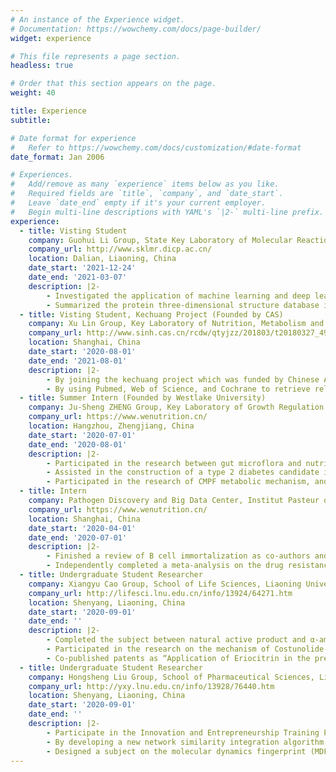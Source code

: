 ```yaml
---
# An instance of the Experience widget.
# Documentation: https://wowchemy.com/docs/page-builder/
widget: experience

# This file represents a page section.
headless: true

# Order that this section appears on the page.
weight: 40

title: Experience
subtitle:

# Date format for experience
#   Refer to https://wowchemy.com/docs/customization/#date-format
date_format: Jan 2006

# Experiences.
#   Add/remove as many `experience` items below as you like.
#   Required fields are `title`, `company`, and `date_start`.
#   Leave `date_end` empty if it's your current employer.
#   Begin multi-line descriptions with YAML's `|2-` multi-line prefix.
experience:
  - title: Visting Student
    company: Guohui Li Group, State Key Laboratory of Molecular Reaction Dynamics, Dalian Institute of Chemical Physics, Chinese Academy of Sciences
    company_url: http://www.sklmr.dicp.ac.cn/
    location: Dalian, Liaoning, China
    date_start: '2021-12-24'
    date_end: '2021-03-07'
    description: |2-
        - Investigated the application of machine learning and deep learning in kinases for the past ten years, and classified papers according to kinase inhibitors, phosphorylation sites, protein-ligand affinity, molecular dynamics simulation, and bioinformatics. An English review paper is expected to be published.
        - Summarized the protein three-dimensional structure database information, and used Python and server (Linux) to download all pdb files automatically.       
  - title: Visting Student, Kechuang Project (Founded by CAS)
    company: Xu Lin Group, Key Laboratory of Nutrition, Metabolism and Food Safety, Shanghai Institute of Nutrition and Health, Chinese Academy of Sciences
    company_url: http://www.sinh.cas.cn/rcdw/qtyjzz/201803/t20180327_4986722.html
    location: Shanghai, China
    date_start: '2020-08-01'
    date_end: '2021-08-01'
    description: |2-
        - By joining the kechuang project which was funded by Chinese Academy of Sciences with CNY 40,000, meta-analysis research between plant-based dietary patterns and type 2 diabetes has been completed.
        - By using Pubmed, Web of Science, and Cochrane to retrieve relevant literature for the past ten years, several papers have been concluded which determined by title, summary, and content. Stata and R have been used to analyze the data further and a paper has been expected to be published.
  - title: Summer Intern (Founded by Westlake University)
    company: Ju-Sheng ZHENG Group, Key Laboratory of Growth Regulation and Translational Research of Zhejiang Province, Westlake University
    company_url: https://www.wenutrition.cn/
    location: Hangzhou, Zhengjiang, China
    date_start: '2020-07-01'
    date_end: '2020-08-01'
    description: |2-
        - Participated in the research between gut microflora and nutritional distribution of the persons who received treatment of drug addiction, and mainly took responsibilities for psychological and dietary questionnaire design.
        - Assisted in the construction of a type 2 diabetes candidate inhibitors database, and mainly used Python to automatically download the mol2 files of target molecules.
        - Participated in the research of CMPF metabolic mechanism, and took responsibilities for collating data of LC-MS.
  - title: Intern
    company: Pathogen Discovery and Big Data Center, Institut Pasteur of Shanghai, Chinese Academy of Sciences
    company_url: https://www.wenutrition.cn/
    location: Shanghai, China
    date_start: '2020-04-01'
    date_end: '2020-07-01'
    description: |2-
        - Finished a review of B cell immortalization as co-authors and expected to be published sooner.
        - Independently completed a meta-analysis on the drug resistance of AIDS in Henan Province. After collecting and analyzing relevant Chinese papers in the past ten years with R, the relevance between drug resistance and the time of drug-taking has been confirmed and the paper is expected to be published.
  - title: Undergraduate Student Researcher
    company: Xiangyu Cao Group, School of Life Sciences, Liaoning University
    company_url: http://lifesci.lnu.edu.cn/info/13924/64271.htm
    location: Shenyang, Liaoning, China
    date_start: '2020-09-01'
    date_end: ''
    description: |2-
        - Completed the subject between natural active product and α-amylase. After a virtual screening of Dalbergia odorifera, eriodictyol has been determined as the best natural active component and molecular docking, molecular dynamics simulation and spectroscopy were used for further analysis. This paper has already under review and is expected to be published in International Journal of Biological Macromolecule. 
        - Participated in the research on the mechanism of Costunolide-Induced MCF-7 Cells Apoptosis by finished molecular docking and paper’s revision. This paper has been published on Chemistry and Biodiversity.
        - Co-published patents as “Application of Eriocitrin in the preparation of drugs for inhibiting cardiovascular diseases” and “Application of Lentinus edodes mycelium polysaccharide in preparation of drugs to inhibit amylase activity”.
  - title: Undergraduate Student Researcher
    company: Hongsheng Liu Group, School of Pharmaceutical Sciences, Liaoning University
    company_url: http://yxy.lnu.edu.cn/info/13928/76440.htm
    location: Shenyang, Liaoning, China
    date_start: '2020-09-01'
    date_end: ''
    description: |2-
        - Participate in the Innovation and Entrepreneurship Training Program for College Students and mainly found candidate compounds as herg inhibitors by using virtual screening and molecular dynamic simulation.
        - By developing a new network similarity integration algorithm that predicts the interaction between lncRNA and miRNA, a paper has been published in Journal of Mudanjiang Medical College.
        - Designed a subject on the molecular dynamics fingerprint (MDFP). After calculating the candidate molecular data with molecular dynamics simulation and Rdkit, the best features of MDFP and 2D/3D fingerprints have been determined by machine learning and a paper is expected to be published sooner.
---
```


